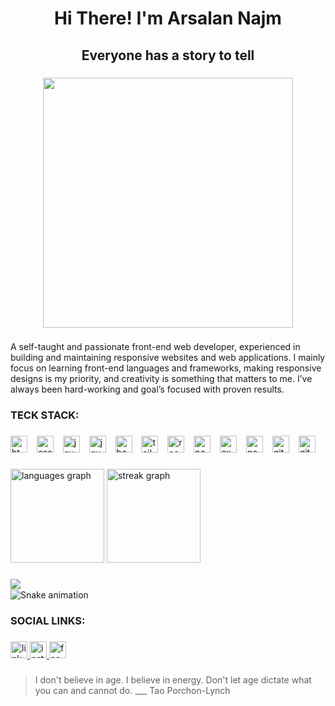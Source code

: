 <h1 align="center">Hi There! I'm Arsalan Najm</h1>

###

<h2 align="center">Everyone has a story to tell</h2>

###

<p align="left"></p>

###

<div align="center">
  <img height="400" src="https://user-images.githubusercontent.com/64060848/106156698-7ecd2500-619f-11eb-9701-7eafd0bc3acb.JPEG"  />
</div>

###

<p align="left">A self-taught and passionate front-end web developer, experienced in building and maintaining responsive websites and web applications. I mainly focus on learning front-end languages and frameworks, making responsive designs is my priority, and creativity is something that matters to me. I’ve always been hard-working and goal’s focused with proven results.</p>

###

<h3 align="left">TECK STACK:</h3>

###

<div align="left">
  <img src="https://img.shields.io/badge/HTML5-E34F26?logo=html5&logoColor=white&style=for-the-badge" height="27" alt="html5 logo"  />
  <img width="7" />
  <img src="https://img.shields.io/badge/CSS3-1572B6?logo=css3&logoColor=white&style=for-the-badge" height="27" alt="css3 logo"  />
  <img width="7" />
  <img src="https://img.shields.io/badge/JavaScript-F7DF1E?logo=javascript&logoColor=black&style=for-the-badge" height="27" alt="javascript logo"  />
  <img width="7" />
  <img src="https://img.shields.io/badge/jQuery-0769AD?logo=jquery&logoColor=white&style=for-the-badge" height="27" alt="jquery logo"  />
  <img width="7" />
  <img src="https://img.shields.io/badge/Bootstrap-7952B3?logo=bootstrap&logoColor=white&style=for-the-badge" height="27" alt="bootstrap logo"  />
  <img width="7" />
  <img src="https://img.shields.io/badge/Tailwind CSS-06B6D4?logo=tailwindcss&logoColor=black&style=for-the-badge" height="27" alt="tailwindcss logo"  />
  <img width="7" />
  <img src="https://img.shields.io/badge/React-61DAFB?logo=react&logoColor=black&style=for-the-badge" height="27" alt="react logo"  />
  <img width="7" />
  <img src="https://img.shields.io/badge/Node.js-339933?logo=nodedotjs&logoColor=white&style=for-the-badge" height="27" alt="nodejs logo"  />
  <img width="7" />
  <img src="https://img.shields.io/badge/Express-000000?logo=express&logoColor=white&style=for-the-badge" height="27" alt="express logo"  />
  <img width="7" />
  <img src="https://img.shields.io/badge/Next.js-000000?logo=nextdotjs&logoColor=white&style=for-the-badge" height="27" alt="nextjs logo"  />
  <img width="7" />
  <img src="https://img.shields.io/badge/Git-F05032?logo=git&logoColor=white&style=for-the-badge" height="27" alt="git logo"  />
  <img width="7" />
  <img src="https://img.shields.io/badge/GitHub-181717?logo=github&logoColor=white&style=for-the-badge" height="27" alt="github logo"  />
</div>

###

<div align="left">
  <img src="https://github-readme-stats.vercel.app/api/top-langs?username=Arsalan-Najm&locale=en&hide_title=false&layout=compact&card_width=320&langs_count=5&theme=react&hide_border=false&order=2" height="150" alt="languages graph"  />
  <img src="https://streak-stats.demolab.com?user=Arsalan-Najm&locale=en&mode=weekly&theme=react&hide_border=false&border_radius=5&order=3" height="150" alt="streak graph"  />
</div>

###

<img align="left" src="https://profile-counter.glitch.me/Arsalan-Najm/count.svg?"  />

###

<br clear="both">

<img src="https://raw.githubusercontent.com/Arsalan-Najm/Arsalan-Najm/output/snake.svg" alt="Snake animation" />

###

<h3 align="left">SOCIAL LINKS:</h3>

###

<div align="left">
  <a href="https://www.linkedin.com/in/arsalan-najm/" target="_blank">
    <img src="https://img.shields.io/static/v1?message=LinkedIn&logo=linkedin&label=&color=0077B5&logoColor=white&labelColor=&style=for-the-badge" height="27" alt="linkedin logo"  />
  </a>
  <a href="https://www.instagram.com/arsalan_najm" target="_blank">
    <img src="https://img.shields.io/static/v1?message=Instagram&logo=instagram&label=&color=E4405F&logoColor=white&labelColor=&style=for-the-badge" height="27" alt="instagram logo"  />
  </a>
  <a href="https://www.facebook.com/arsalan.najm.56" target="_blank">
    <img src="https://img.shields.io/static/v1?message=Facebook&logo=facebook&label=&color=1877F2&logoColor=white&labelColor=&style=for-the-badge" height="27" alt="facebook logo"  />
  </a>
</div>

###
>I don't believe in age. I believe in energy. Don't let age dictate what you can and cannot do. ___ Tao Porchon-Lynch
